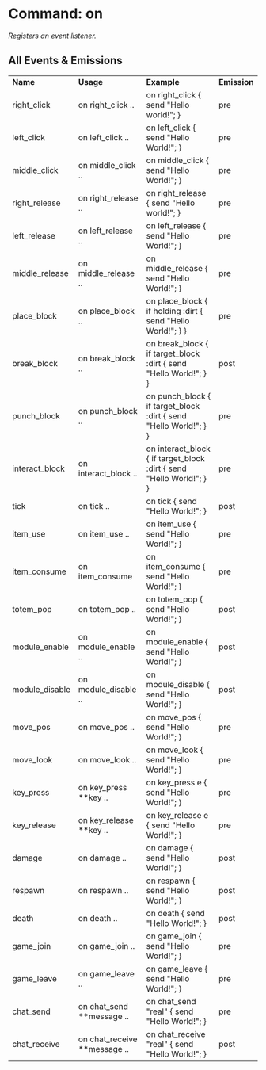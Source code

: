 # Command: on
_Registers an event listener._

## All Events & Emissions
<table>
  <tr>
   <td><strong>Name </strong>
   </td>
   <td><strong>Usage </strong>
   </td>
   <td><strong>Example </strong>
   </td>
   <td><strong>Emission </strong>
   </td>
  </tr>
  <tr>
   <td>right_click
   </td>
   <td>on right_click ..
   </td>
   <td>on right_click { send "Hello world!"; }
   </td>
   <td>pre
   </td>
  </tr>
  <tr>
   <td>left_click
   </td>
   <td>on left_click ..
   </td>
   <td>on left_click { send "Hello World!"; }
   </td>
   <td>pre
   </td>
  </tr>
  <tr>
   <td>middle_click
   </td>
   <td>on middle_click ..
   </td>
   <td>on middle_click { send "Hello World!"; }
   </td>
   <td>pre
   </td>
  </tr>
  <tr>
   <td>right_release
   </td>
   <td>on right_release ..
   </td>
   <td>on right_release { send "Hello world!"; }
   </td>
   <td>pre
   </td>
  </tr>
  <tr>
   <td>left_release
   </td>
   <td>on left_release ..
   </td>
   <td>on left_release { send "Hello World!"; }
   </td>
   <td>pre
   </td>
  </tr>
  <tr>
   <td>middle_release
   </td>
   <td>on middle_release ..
   </td>
   <td>on middle_release { send "Hello World!"; }
   </td>
   <td>pre
   </td>
  </tr>
  <tr>
   <td>place_block
   </td>
   <td>on place_block ..
   </td>
   <td>on place_block { if holding :dirt { send "Hello World!"; } }
   </td>
   <td>pre
   </td>
  </tr>
  <tr>
   <td>break_block
   </td>
   <td>on break_block ..
   </td>
   <td>on break_block { if target_block :dirt { send "Hello World!"; } }
   </td>
   <td>post
   </td>
  </tr>
  <tr>
   <td>punch_block
   </td>
   <td>on punch_block ..
   </td>
   <td>on punch_block { if target_block :dirt { send "Hello World!"; } }
   </td>
   <td>pre
   </td>
  </tr>
  <tr>
   <td>interact_block
   </td>
   <td>on interact_block ..
   </td>
   <td>on interact_block { if target_block :dirt { send "Hello World!"; } }
   </td>
   <td>pre
   </td>
  </tr>
  <tr>
   <td>tick
   </td>
   <td>on tick ..
   </td>
   <td>on tick { send "Hello World!"; }
   </td>
   <td>post
   </td>
  </tr>
  <tr>
   <td>item_use
   </td>
   <td>on item_use ..
   </td>
   <td>on item_use { send "Hello World!"; }
   </td>
   <td>pre
   </td>
  </tr>
  <tr>
   <td>item_consume
   </td>
   <td>on item_consume
   </td>
   <td>on item_consume { send "Hello World!"; }
   </td>
   <td>pre
   </td>
  </tr>
  <tr>
   <td>totem_pop
   </td>
   <td>on totem_pop ..
   </td>
   <td>on totem_pop { send "Hello World!"; }
   </td>
   <td>post
   </td>
  </tr>
  <tr>
   <td>module_enable
   </td>
   <td>on module_enable ..
   </td>
   <td>on module_enable { send "Hello World!"; }
   </td>
   <td>post
   </td>
  </tr>
  <tr>
   <td>module_disable
   </td>
   <td>on module_disable ..
   </td>
   <td>on module_disable { send "Hello World!"; }
   </td>
   <td>post
   </td>
  </tr>
  <tr>
   <td>move_pos
   </td>
   <td>on move_pos ..
   </td>
   <td>on move_pos { send "Hello World!"; }
   </td>
   <td>pre
   </td>
  </tr>
  <tr>
   <td>move_look
   </td>
   <td>on move_look ..
   </td>
   <td>on move_look { send "Hello World!"; }
   </td>
   <td>pre
   </td>
  </tr>
  <tr>
   <td>key_press
   </td>
   <td>on key_press **key ..
   </td>
   <td>on key_press e { send "Hello World!"; }
   </td>
   <td>pre
   </td>
  </tr>
  <tr>
   <td>key_release
   </td>
   <td>on key_release **key ..
   </td>
   <td>on key_release e { send "Hello World!"; }
   </td>
   <td>pre
   </td>
  </tr>
  <tr>
   <td>damage
   </td>
   <td>on damage ..
   </td>
   <td>on damage { send "Hello World!"; }
   </td>
   <td>post
   </td>
  </tr>
  <tr>
   <td>respawn
   </td>
   <td>on respawn ..
   </td>
   <td>on respawn { send "Hello World!"; }
   </td>
   <td>post
   </td>
  </tr>
  <tr>
   <td>death
   </td>
   <td>on death ..
   </td>
   <td>on death { send "Hello World!"; }
   </td>
   <td>post
   </td>
  </tr>
  <tr>
   <td>game_join
   </td>
   <td>on game_join ..
   </td>
   <td>on game_join { send "Hello World!"; }
   </td>
   <td>pre
   </td>
  </tr>
  <tr>
   <td>game_leave
   </td>
   <td>on game_leave ..
   </td>
   <td>on game_leave { send "Hello World!"; }
   </td>
   <td>pre
   </td>
  </tr>
  <tr>
   <td>chat_send
   </td>
   <td>on chat_send **message ..
   </td>
   <td>on chat_send "real" { send "Hello World!"; }
   </td>
   <td>pre
   </td>
  </tr>
  <tr>
   <td>chat_receive
   </td>
   <td>on chat_receive **message ..
   </td>
   <td>on chat_receive "real" { send "Hello World!"; }
   </td>
   <td>post
   </td>
  </tr>
</table>

